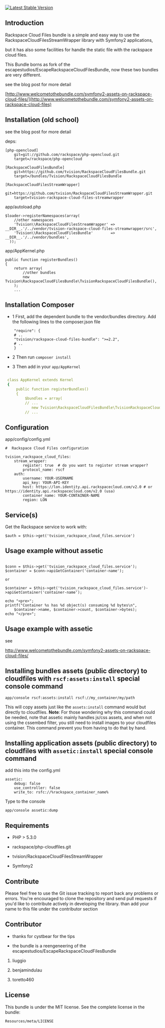 [![Latest Stable Version](https://poser.pugx.org/tvision/rackspace-cloud-files-bundle/v/stable.png)](https://packagist.org/packages/tvision/rackspace-cloud-files-bundle)

Introduction
------------

Rackspace Cloud Files bundle is a simple and easy way to use the RackspaceCloudFilesStreamWrapper library with Symfony2 applications,

but it has also some facilities for handle the static file with the rackspace cloud files.

This Bundle borns as fork of the escapestudios/EscapeRackspaceCloudFilesBundle, now these two bundles are very different.


see the blog post for more detail

[http://www.welcometothebundle.com/symfony2-assets-on-rackspace-cloud-files/](http://www.welcometothebundle.com/symfony2-assets-on-rackspace-cloud-files)


Installation (old school)
-------------------------------

see the blog post for more detail

deps:

```
[php-opencloud]
    git=git://github.com/rackspace/php-opencloud.git
    target=/rackspace/php-opencloud

[RackspaceCloudFilesBundle]
    git=https://github.com/tvision/RackspaceCloudFilesBundle.git
    target=/bundles/Tvision/RackspaceCloudFilesBundle

[RackspaceCloudFilesStreamWrapper]
    git=https://github.com/tvision/RackspaceCloudFilesStreamWrapper.git
    target=tvision-rackspace-cloud-files-streamwrapper

```

app/autoload.php

```
$loader->registerNamespaces(array(
    //other namespaces
    'Tvision\\RackspaceCloudFilesStreamWrapper' =>  __DIR__.'/../vendor/tvision-rackspace-cloud-files-streamwrapper/src',
    'Tvision\\RackspaceCloudFilesBundle'        =>  __DIR__.'/../vendor/bundles',
  ));

```

app/AppKernel.php

```
public function registerBundles()
{
    return array(
        //other bundles
        new Tvision\RackspaceCloudFilesBundle\TvisionRackspaceCloudFilesBundle(),
    );
    ...
```

Installation Composer
-------------------------------

* 1 First, add the dependent bundle to the vendor/bundles directory. Add the following lines to the composer.json file

```
    "require": {
    # ..
    "tvision/rackspace-cloud-files-bundle": ">=2.2",
    # ..
    }
```

* 2 Then run `composer install`


* 3 Then add in your `app/AppKernel`

``` yaml

 class AppKernel extends Kernel
 {
     public function registerBundles()
     {
         $bundles = array(
         // ...
            new Tvision\RackspaceCloudFilesBundle\TvisionRackspaceCloudFilesBundle(),
         // ...

```


## Configuration

app/config/config.yml

```
#  Rackspace Cloud Files configuration

tvision_rackspace_cloud_files:
    stream_wrapper:
        register: true  # do you want to register stream wrapper?
        protocol_name: rscf
    auth:
        username: YOUR-USERNAME
        api_key: YOUR-API-KEY
        host: https://lon.identity.api.rackspacecloud.com/v2.0 # or https://identity.api.rackspacecloud.com/v2.0 (usa)
        container_name: YOUR-CONTAINER-NAME
        region: LON 
```

## Service(s)

Get the Rackspace service to work with:

```
$auth = $this->get('tvision_rackspace_cloud_files.service')

```

## Usage example without assetic

```

$conn = $this->get('tvision_rackspace_cloud_files.service');
$container = $conn->apiGetContainer('container-name');

or

$container = $this->get('tvision_rackspace_cloud_files.service')->apiGetContainer('container-name');

echo "<pre>";
printf("Container %s has %d object(s) consuming %d bytes\n",
    $container->name, $container->count, $container->bytes);
echo "</pre>";
```


## Usage example with assetic

see

http://www.welcometothebundle.com/symfony2-assets-on-rackspace-cloud-files/


## Installing bundles assets (public directory) to cloudfiles with `rscf:assets:install` special console command

```
app/console rscf:assets:install rscf://my_container/my/path
```

This will copy assets just like the `assets:install` command would but directly to cloudfiles.
**Note**: For those wondering why this command could be needed, note that assetic mainly handles js/css assets, and when
 not using the cssembed filter, you still need to install images to your cloudfiles container. This command prevent you
 from having to do that by hand.

## Installing application assets (public directory) to cloudfiles with `assetic:install` special console command

add this into the config.yml

```
assetic:
    debug: false
    use_controller: false
    write_to: rsfc://%rackspace_container_name%
```

Type to the console

```
app/console assetic:dump
```

Requirements
------------

- PHP > 5.3.0

- rackspace/php-cloudfiles.git

- tvision/RackspaceCloudFilesStreamWrapper

- Symfony2


Contribute
----------

Please feel free to use the Git issue tracking to report back any problems or errors. You're encouraged to clone the repository and send pull requests if you'd like to contribute actively in developing the library.
than add your name to this file under the contributor section



Contributor
------------

- thanks for cystbear for the tips

- the bundle is a reengeneering of the escapestudios/EscapeRackspaceCloudFilesBundle


1. liuggio

2. benjamindulau

3. toretto460


License
-------

This bundle is under the MIT license. See the complete license in the bundle:

    Resources/meta/LICENSE
